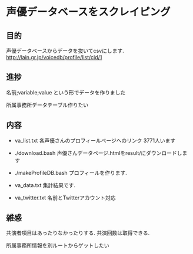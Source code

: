 声優データベースをスクレイピング
===

## 目的

声優データベースからデータを抜いてcsvにします. 
http://lain.gr.jp/voicedb/profile/list/cid/1


## 進捗
名前;variable;value という形でデータを作りました

所属事務所データテーブル作りたい

## 内容

- va_list.txt 
  各声優さんのプロフィールページへのリンク
  3771人います

- ./download.bash
  声優さんデータページ.htmlをresult/にダウンロードします

- ./makeProfileDB.bash 
  プロフィールを作ります. 

- va_data.txt 
  集計結果です. 

- va_twitter.txt 
  名前とTwitterアカウント対応


## 雑感

共演者項目はあったりなかったりする. 共演回数は取得できる. 

所属事務所情報を別ルートからゲットしたい



